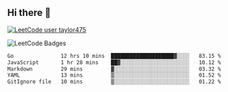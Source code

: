 ## Hi there 👋

[![LeetCode user taylor475](https://img.shields.io/badge/dynamic/json?style=for-the-badge&labelColor=black&color=%23ffa116&label=Solved&query=solvedOverTotal&url=https%3A%2F%2Fleetcode-badge.vercel.app%2Fapi%2Fusers%2Ftaylor475&logo=leetcode&logoColor=yellow)](https://leetcode.com/taylor475/)

<img src="https://leetcode-badge-showcase.vercel.app/api?username=taylor475" alt="LeetCode Badges" />

<!--START_SECTION:waka-->

```txt
Go               12 hrs 10 mins  ████████████████████▓░░░░   83.15 %
JavaScript       1 hr 28 mins    ██▓░░░░░░░░░░░░░░░░░░░░░░   10.12 %
Markdown         29 mins         ▓░░░░░░░░░░░░░░░░░░░░░░░░   03.32 %
YAML             13 mins         ▒░░░░░░░░░░░░░░░░░░░░░░░░   01.52 %
GitIgnore file   10 mins         ▒░░░░░░░░░░░░░░░░░░░░░░░░   01.22 %
```

<!--END_SECTION:waka-->

<!--
**taylor475/taylor475** is a _special_ repository because its `README.md` (this file) appears on your GitHub profile.
